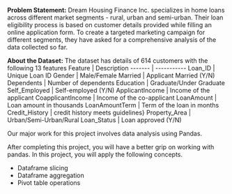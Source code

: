 **Problem Statement:**
Dream Housing Finance Inc. specializes in home loans across different market segments - rural, urban and semi-urban. Their loan eligibility process is based on customer details provided while filling an online application form. To create a targeted marketing campaign for different segments, they have asked for a comprehensive analysis of the data collected so far.

**About the Dataset:**
The dataset has details of 614 customers with the following 13 features
Feature | Description
------- | -----------
Loan_ID | Unique Loan ID
Gender | Male/Female
Married | Applicant Married (Y/N)
Dependents | Number of dependents
Education	| Graduate/Under Graduate
Self_Employed | Self-employed (Y/N)
ApplicantIncome | Income of the applicant
CoapplicantIncome | Income of the co-applicant
LoanAmount | Loan amount in thousands
LoanAmountTerm | Term of the loan in months
Credit_History | credit history meets guidelines}
Property_Area | Urban/Semi-Urban/Rural
Loan_Status | Loan approved (Y/N)

Our major work for this project involves data analysis using Pandas.

After completing this project, you will have a better grip on working with pandas. In this project, you will apply the following concepts.

* Dataframe slicing
* Dataframe aggregation
* Pivot table operations
